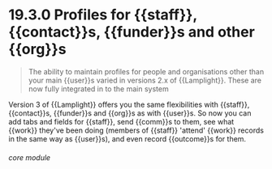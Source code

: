 # 19.3.0    Profiles for {{staff}}, {{contact}}s, {{funder}}s and other {{org}}s

> The ability to maintain profiles for people and organisations other than your main {{user}}s varied in versions 2.x of {{Lamplight}}. These are now fully integrated in to the main system 

Version 3 of {{Lamplight}} offers you the same flexibilities with {{staff}}, {{contact}}s, {{funder}}s and {{org}}s as with {{user}}s. So now you can add tabs and fields for {{staff}}, send {{comm}}s to them, see what {{work}} they've been doing (members of {{staff}} 'attend' {{work}} records in the same way as {{user}}s), and even record {{outcome}}s for them. 

###### core module

